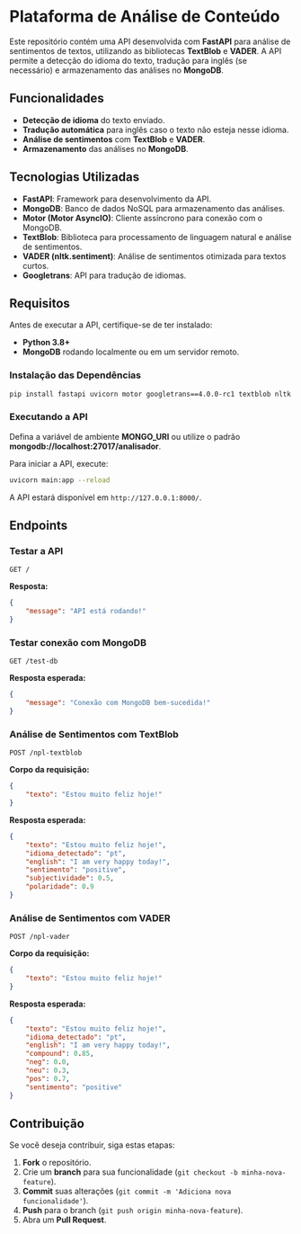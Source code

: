 # Plataforma de Análise de Conteúdo

Este repositório contém uma API desenvolvida com **FastAPI** para análise de sentimentos de textos, utilizando as bibliotecas **TextBlob** e **VADER**. A API permite a detecção do idioma do texto, tradução para inglês (se necessário) e armazenamento das análises no **MongoDB**.

## Funcionalidades
- **Detecção de idioma** do texto enviado.
- **Tradução automática** para inglês caso o texto não esteja nesse idioma.
- **Análise de sentimentos** com **TextBlob** e **VADER**.
- **Armazenamento** das análises no **MongoDB**.

## Tecnologias Utilizadas
- **FastAPI**: Framework para desenvolvimento da API.
- **MongoDB**: Banco de dados NoSQL para armazenamento das análises.
- **Motor (Motor AsyncIO)**: Cliente assíncrono para conexão com o MongoDB.
- **TextBlob**: Biblioteca para processamento de linguagem natural e análise de sentimentos.
- **VADER (nltk.sentiment)**: Análise de sentimentos otimizada para textos curtos.
- **Googletrans**: API para tradução de idiomas.

## Requisitos
Antes de executar a API, certifique-se de ter instalado:
- **Python 3.8+**
- **MongoDB** rodando localmente ou em um servidor remoto.

### Instalação das Dependências
```bash
pip install fastapi uvicorn motor googletrans==4.0.0-rc1 textblob nltk
```

### Executando a API
Defina a variável de ambiente **MONGO_URI** ou utilize o padrão **mongodb://localhost:27017/analisador**.

Para iniciar a API, execute:
```bash
uvicorn main:app --reload
```

A API estará disponível em `http://127.0.0.1:8000/`.

## Endpoints
### Testar a API
```http
GET /
```
**Resposta:**
```json
{
    "message": "API está rodando!"
}
```

### Testar conexão com MongoDB
```http
GET /test-db
```
**Resposta esperada:**
```json
{
    "message": "Conexão com MongoDB bem-sucedida!"
}
```

### Análise de Sentimentos com TextBlob
```http
POST /npl-textblob
```
**Corpo da requisição:**
```json
{
    "texto": "Estou muito feliz hoje!"
}
```
**Resposta esperada:**
```json
{
    "texto": "Estou muito feliz hoje!",
    "idioma_detectado": "pt",
    "english": "I am very happy today!",
    "sentimento": "positive",
    "subjectividade": 0.5,
    "polaridade": 0.9
}
```

### Análise de Sentimentos com VADER
```http
POST /npl-vader
```
**Corpo da requisição:**
```json
{
    "texto": "Estou muito feliz hoje!"
}
```
**Resposta esperada:**
```json
{
    "texto": "Estou muito feliz hoje!",
    "idioma_detectado": "pt",
    "english": "I am very happy today!",
    "compound": 0.85,
    "neg": 0.0,
    "neu": 0.3,
    "pos": 0.7,
    "sentimento": "positive"
}
```

## Contribuição
Se você deseja contribuir, siga estas etapas:
1. **Fork** o repositório.
2. Crie um **branch** para sua funcionalidade (`git checkout -b minha-nova-feature`).
3. **Commit** suas alterações (`git commit -m 'Adiciona nova funcionalidade'`).
4. **Push** para o branch (`git push origin minha-nova-feature`).
5. Abra um **Pull Request**.

